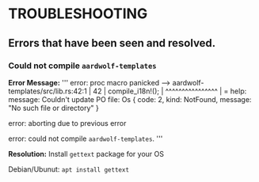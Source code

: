 # TROUBLESHOOTING
## Errors that have been seen and resolved.

### Could not compile `aardwolf-templates`
**Error Message:**
'''
error: proc macro panicked  --> aardwolf-templates/src/lib.rs:42:1
   |
42 | compile_i18n!();
   | ^^^^^^^^^^^^^^^^
   |   = help: message: Couldn't update PO file: Os { code: 2, kind: NotFound, message: "No such file or directory" }

error: aborting due to previous error

error: could not compile `aardwolf-templates`.
'''

**Resolution:**
Install `gettext` package for your OS

Debian/Ubunut: `apt install gettext`

